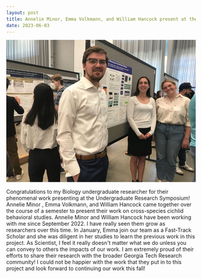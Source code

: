 ```yaml
---
layout: post
title: Annelie Minor, Emma Volkmann, and William Hancock present at the Undergraduate Research Symposium
date: 2023-06-03
---
```


  
![Annelie Minor, Emma Volkmann, and William Hancock standing in front of their poster](/../../images/undergraduateresearchsymposium.jpeg)

<p>
  Congratulations to my Biology undergraduate researcher for their phenomenal work presenting at the Undergraduate Research Symposium! Annelie Minor , Emma Volkmann, and William Hancock came together over the course of a semester to present their work on cross-species cichlid behavioral studies. Annelie Minor and William Hancock have been working with me since September 2022. I have really seen them grow as researchers over this time. In January, Emma join our team as a Fast-Track Scholar and she was diligent in her studies to learn the previous work in this project. As Scientist, I feel it really doesn't matter what we do unless you can convey to others the impacts of our work. I am extremely proud of their efforts to share their research with the broader Georgia Tech Research community!
I could not be happier with the work that they put in to this project and look forward to continuing our work this fall!
</p>
